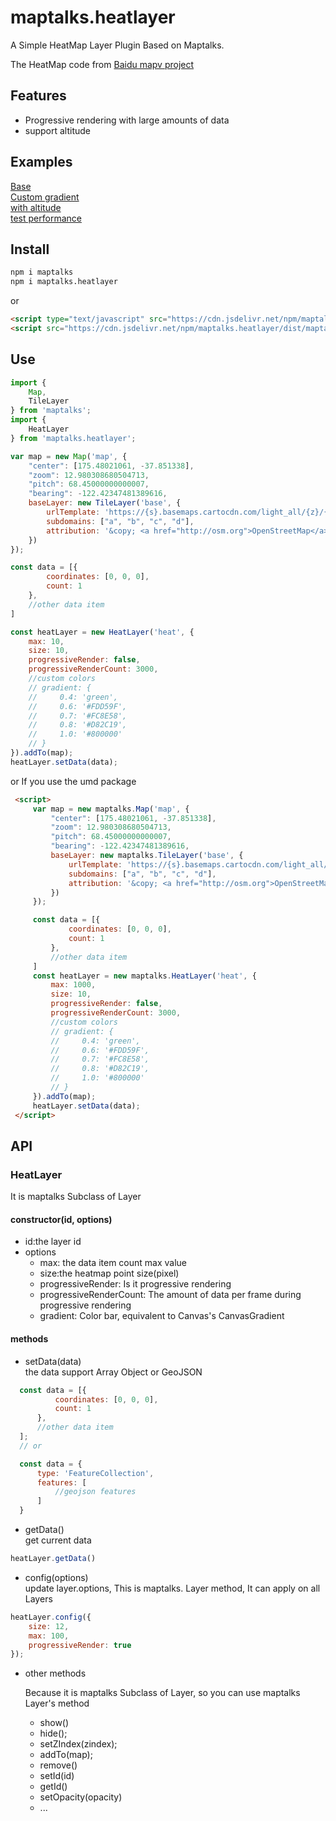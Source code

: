 # maptalks.heatlayer

A Simple HeatMap Layer Plugin Based on Maptalks.  

The HeatMap code from [Baidu mapv project](https://github.com/huiyan-fe/mapv/blob/master/src/canvas/draw/heatmap.js)

## Features

* Progressive rendering with large amounts of data
* support altitude

## Examples

[Base](https://deyihu.github.io/maptalks.heatlayer/test/index.html)  
[Custom gradient](https://deyihu.github.io/maptalks.heatlayer/test/gradient.html)  
[with altitude](https://deyihu.github.io/maptalks.heatlayer/test/altitude.html)  
[test performance](https://deyihu.github.io/maptalks.heatlayer/test/perf.html)  

## Install

```sh
npm i maptalks
npm i maptalks.heatlayer
```

or

```html
<script type="text/javascript" src="https://cdn.jsdelivr.net/npm/maptalks/dist/maptalks.min.js"></script>
<script src="https://cdn.jsdelivr.net/npm/maptalks.heatlayer/dist/maptalks.heatlayer.js"></script>
```

## Use

```js
import {
    Map,
    TileLayer
} from 'maptalks';
import {
    HeatLayer
} from 'maptalks.heatlayer';

var map = new Map('map', {
    "center": [175.48021061, -37.851338],
    "zoom": 12.980308680504713,
    "pitch": 68.45000000000007,
    "bearing": -122.42347481389616,
    baseLayer: new TileLayer('base', {
        urlTemplate: 'https://{s}.basemaps.cartocdn.com/light_all/{z}/{x}/{y}.png',
        subdomains: ["a", "b", "c", "d"],
        attribution: '&copy; <a href="http://osm.org">OpenStreetMap</a> contributors, &copy; <a href="https://carto.com/">CARTO</a>'
    })
});

const data = [{
        coordinates: [0, 0, 0],
        count: 1
    },
    //other data item
]

const heatLayer = new HeatLayer('heat', {
    max: 10,
    size: 10,
    progressiveRender: false,
    progressiveRenderCount: 3000,
    //custom colors
    // gradient: {
    //     0.4: 'green',
    //     0.6: '#FDD59F',
    //     0.7: '#FC8E58',
    //     0.8: '#D82C19',
    //     1.0: '#800000'
    // }
}).addTo(map);
heatLayer.setData(data);
```

or If you use the umd package

```html
 <script>
     var map = new maptalks.Map('map', {
         "center": [175.48021061, -37.851338],
         "zoom": 12.980308680504713,
         "pitch": 68.45000000000007,
         "bearing": -122.42347481389616,
         baseLayer: new maptalks.TileLayer('base', {
             urlTemplate: 'https://{s}.basemaps.cartocdn.com/light_all/{z}/{x}/{y}.png',
             subdomains: ["a", "b", "c", "d"],
             attribution: '&copy; <a href="http://osm.org">OpenStreetMap</a> contributors, &copy; <a href="https://carto.com/">CARTO</a>'
         })
     });

     const data = [{
             coordinates: [0, 0, 0],
             count: 1
         },
         //other data item
     ]
     const heatLayer = new maptalks.HeatLayer('heat', {
         max: 1000,
         size: 10,
         progressiveRender: false,
         progressiveRenderCount: 3000,
         //custom colors
         // gradient: {
         //     0.4: 'green',
         //     0.6: '#FDD59F',
         //     0.7: '#FC8E58',
         //     0.8: '#D82C19',
         //     1.0: '#800000'
         // }
     }).addTo(map);
     heatLayer.setData(data);
 </script>
```

## API

### HeatLayer

It is maptalks Subclass of Layer

#### constructor(id, options)

* id:the layer id
* options
  + max: the data item count max value
  + size:the heatmap point size(pixel)
  + progressiveRender: Is it progressive rendering
  + progressiveRenderCount: The amount of data per frame during progressive rendering
  + gradient: Color bar, equivalent to Canvas's CanvasGradient

#### methods

* setData(data)  
    the data support Array Object or GeoJSON

```js
  const data = [{
          coordinates: [0, 0, 0],
          count: 1
      },
      //other data item
  ];
  // or

  const data = {
      type: 'FeatureCollection',
      features: [
          //geojson features
      ]
  }
```

* getData()  
    get current data

```js
heatLayer.getData()
```

* config(options)  
   update layer.options, This is maptalks. Layer method, It can apply on all Layers

```js
heatLayer.config({
    size: 12,
    max: 100,
    progressiveRender: true
});
```

* other methods

   Because it is maptalks Subclass of Layer, so you can use maptalks Layer's method  

  + show()
  + hide(); 
  + setZIndex(zindex); 
  + addTo(map); 
  + remove()
  + setId(id)
  + getId()
  + setOpacity(opacity)
  + ...
